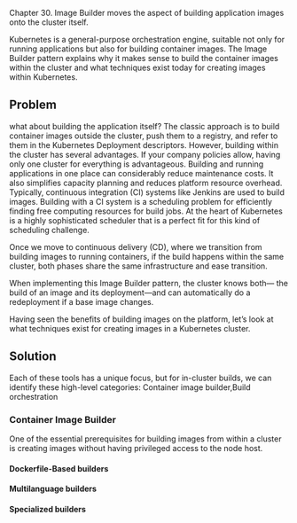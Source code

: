 Chapter 30. Image Builder
moves the aspect of building application
images onto the cluster itself.

Kubernetes is a general-purpose orchestration engine, suitable not only for
running applications but also for building container images. The Image
Builder pattern explains why it makes sense to build the container images
within the cluster and what techniques exist today for creating images
within Kubernetes.


## Problem
what about building the application
itself? The classic approach is to build container images outside the cluster,
push them to a registry, and refer to them in the Kubernetes Deployment
descriptors. However, building within the cluster has several advantages.
If your company policies allow, having only one cluster for everything is
advantageous. Building and running applications in one place can
considerably reduce maintenance costs. It also simplifies capacity planning
and reduces platform resource overhead.
Typically, continuous integration (CI) systems like Jenkins are used to build
images. Building with a CI system is a scheduling problem for efficiently
finding free computing resources for build jobs. At the heart of Kubernetes
is a highly sophisticated scheduler that is a perfect fit for this kind of
scheduling challenge.

Once we move to continuous delivery (CD), where we transition from
building images to running containers, if the build happens within the same
cluster, both phases share the same infrastructure and ease transition.

When implementing this Image Builder pattern, the cluster knows both—
the build of an image and its deployment—and can automatically do a
redeployment if a base image changes.

Having seen the benefits of building images on the platform, let’s look at
what techniques exist for creating images in a Kubernetes cluster.

## Solution
Each of these tools has a unique
focus, but for in-cluster builds, we can identify these high-level categories:
Container image builder,Build orchestration

### Container Image Builder
One of the essential prerequisites for building images from within a cluster
is creating images without having privileged access to the node host.

#### Dockerfile-Based builders

#### Multilanguage builders
#### Specialized builders
